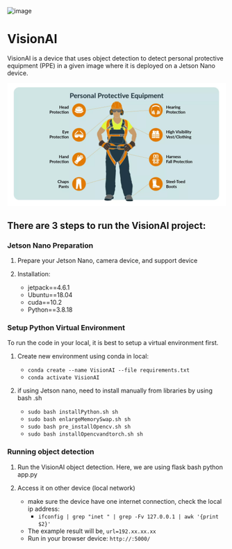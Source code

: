 <img src="https://github.com/user-attachments/assets/0189571e-02dd-4caf-b88e-a18f2d9cbacf" alt="image" width="346">

# VisionAI
VisionAI is a device that uses object detection to detect personal protective equipment (PPE) in a given image where it is deployed on a Jetson Nano device.

![alt text](ppe.png)

## There are 3 steps to run the VisionAI project:

### Jetson Nano Preparation 
1. Prepare your Jetson Nano, camera device, and support device 

2. Installation:
   - jetpack==4.6.1
   - Ubuntu==18.04
   - cuda==10.2
   - Python==3.8.18

### Setup Python Virtual Environment 
To run the code in your local, it is best to setup a virtual environment first. 

1. Create new environment using conda in local:
   - `conda create --name VisionAI --file requirements.txt`
   - `conda activate VisionAI`

2. if using Jetson nano, need to install manually from libraries by using bash .sh
   - `sudo bash installPython.sh sh`
   - `sudo bash enlargeMemorySwap.sh sh`
   - `sudo bash pre_installOpencv.sh sh`
   - `sudo bash installOpencvandtorch.sh sh`

### Running object detection 
1. Run the VisionAI object detection. Here, we are using flask bash python app.py

2. Access it on other device (local network)
   - make sure the device have one internet connection, check the local ip address:
     - `ifconfig | grep "inet " | grep -Fv 127.0.0.1 | awk '{print $2}'`
   - The example result will be, `url=192.xx.xx.xx`
   - Run in your browser device: `http://:5000/`
